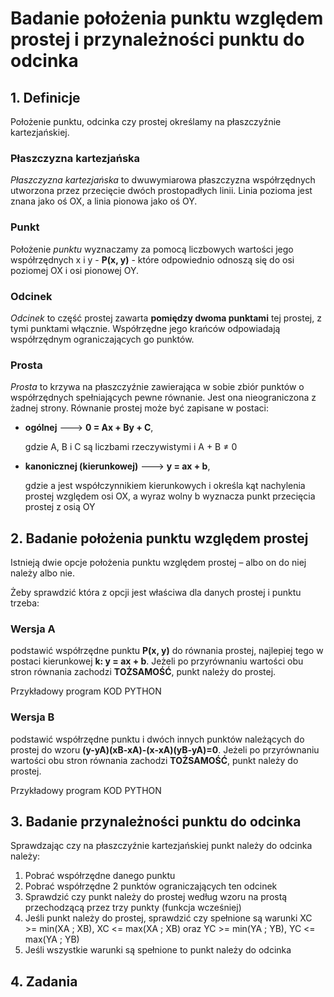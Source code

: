 # Badanie położenia punktu względem prostej i przynależności punktu do odcinka

## 1. Definicje 
Położenie punktu, odcinka czy prostej określamy na płaszczyźnie kartezjańskiej.  

### Płaszczyzna kartezjańska 
*Płaszczyzna kartezjańska* to dwuwymiarowa płaszczyzna współrzędnych utworzona przez przecięcie dwóch prostopadłych linii. Linia pozioma jest znana jako oś OX, a linia pionowa jako oś OY.

### Punkt 
Położenie *punktu* wyznaczamy za pomocą liczbowych wartości jego współrzędnych x i y - **P(x, y)** - które odpowiednio odnoszą się do osi poziomej OX i osi pionowej OY. 


### Odcinek
*Odcinek* to część prostej zawarta **pomiędzy dwoma punktami** tej prostej, z tymi punktami włącznie. Współrzędne jego krańców odpowiadają współrzędnym ograniczających go punktów. 

### Prosta 
*Prosta* to krzywa na płaszczyźnie zawierająca w sobie zbiór punktów o współrzędnych spełniających pewne równanie. Jest ona nieograniczona z żadnej strony. 
Równanie prostej może być zapisane w postaci: 
- **ogólnej** --->   **0 = Ax + By + C**,

    gdzie A, B i C są liczbami rzeczywistymi i A + B ≠ 0

- **kanonicznej (kierunkowej)** --->   **y = ax + b**,

    gdzie a jest współczynnikiem kierunkowych i określa kąt nachylenia prostej względem osi OX, a wyraz wolny b wyznacza punkt przecięcia prostej z osią OY


## 2. Badanie położenia punktu względem prostej 
Istnieją dwie opcje położenia punktu względem prostej – albo on do niej należy albo nie. 

Żeby sprawdzić która z opcji jest właściwa dla danych prostej i punktu trzeba: 

### Wersja A 
podstawić współrzędne punktu **P(x, y)** do równania prostej, najlepiej tego w postaci kierunkowej **k: y = ax + b**. 
Jeżeli po przyrównaniu wartości obu stron równania zachodzi **TOŻSAMOŚĆ**, punkt należy do prostej.

Przykładowy program 
KOD PYTHON 

### Wersja B
podstawić współrzędne punktu i dwóch innych punktów należących do prostej do wzoru 
**(y-yA)(xB-xA)-(x-xA)(yB-yA)=0**.
Jeżeli po przyrównaniu wartości obu stron równania zachodzi **TOŻSAMOŚĆ**, punkt należy do prostej.

Przykładowy program 
KOD PYTHON

## 3. Badanie przynależności punktu do odcinka 
Sprawdzając czy na płaszczyźnie kartezjańskiej punkt należy do odcinka należy: 
1.	Pobrać współrzędne danego punktu
2.	Pobrać współrzędne 2 punktów ograniczających ten odcinek
3.	Sprawdzić czy punkt należy do prostej według wzoru na prostą przechodzącą przez trzy punkty (funkcja wcześniej)
4.	Jeśli punkt należy do prostej, sprawdzić czy spełnione są warunki XC >= min(XA ; XB), XC <= max(XA ; XB) oraz YC >= min(YA ; YB), YC <= max(YA ; YB) 
5.	Jeśli wszystkie warunki są spełnione to punkt należy do odcinka

## 4. Zadania 


